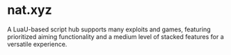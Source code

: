 # nat.xyz
A LuaU-based script hub supports many exploits and games, featuring prioritized aiming functionality and a medium level of stacked features for a versatile experience.
